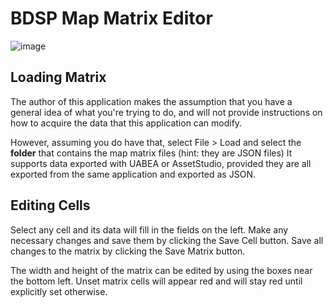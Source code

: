 # BDSP Map Matrix Editor

![image](https://user-images.githubusercontent.com/56665250/181406727-dfa8c5c4-692b-4b88-bd0d-b01416e13aa4.png)

## Loading Matrix

The author of this application makes the assumption that you have a general idea of what you're trying to do, and will not provide instructions on how to acquire the data that this application can modify.

However, assuming you do have that, select File > Load and select the **folder** that contains the map matrix files (hint: they are JSON files)
It supports data exported with UABEA or AssetStudio, provided they are all exported from the same application and exported as JSON.

## Editing Cells

Select any cell and its data will fill in the fields on the left. Make any necessary changes and save them by clicking the Save Cell button.
Save all changes to the matrix by clicking the Save Matrix button.

The width and height of the matrix can be edited by using the boxes near the bottom left. Unset matrix cells will appear red and will stay red until explicitly set otherwise.
